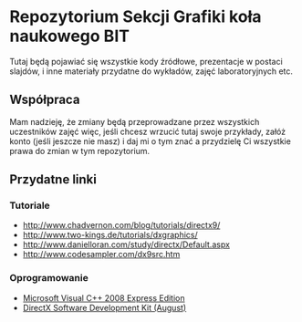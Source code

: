 # Repozytorium Sekcji Grafiki koła naukowego BIT #

Tutaj będą pojawiać się wszystkie kody źródłowe, prezentacje w postaci slajdów, i inne materiały przydatne do wykładów, zajęć laboratoryjnych etc.

## Współpraca ##

Mam nadzieję, że zmiany będą przeprowadzane przez wszystkich uczestników zajęć więc, jeśli chcesz wrzucić tutaj swoje przykłady, załóż konto (jeśli jeszcze nie masz) i daj mi o tym znać a przydzielę Ci wszystkie prawa do zmian w tym repozytorium.

## Przydatne linki ##

### Tutoriale ###

* http://www.chadvernon.com/blog/tutorials/directx9/
* http://www.two-kings.de/tutorials/dxgraphics/
* http://www.danielloran.com/study/directx/Default.aspx
* http://www.codesampler.com/dx9src.htm

### Oprogramowanie ###
* [Microsoft Visual C++ 2008 Express Edition](http://www.microsoft.com/exPress/vc/ "Microsoft Visual C++ 2008 Express Edition")
* [DirectX Software Development Kit (August)](http://www.microsoft.com/downloads/details.aspx?FamilyID=b66e14b8-8505-4b17-bf80-edb2df5abad4&displaylang=en#dx "DirectX Software Development Kit (August)")

